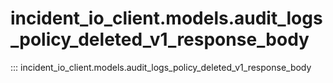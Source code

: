 # incident_io_client.models.audit_logs_policy_deleted_v1_response_body

::: incident_io_client.models.audit_logs_policy_deleted_v1_response_body